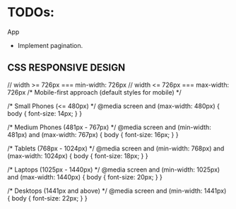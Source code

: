 # TODOs:
App
- Implement pagination.



## CSS RESPONSIVE DESIGN
// width >= 726px === min-width: 726px
// width <= 726px === max-width: 726px
/* Mobile-first approach (default styles for mobile) */

/* Small Phones (<= 480px) */
@media screen and (max-width: 480px) {
    body {
        font-size: 14px;
    }
}

/* Medium Phones (481px - 767px) */
@media screen and (min-width: 481px) and (max-width: 767px) {
    body {
        font-size: 16px;
    }
}

/* Tablets (768px - 1024px) */
@media screen and (min-width: 768px) and (max-width: 1024px) {
    body {
        font-size: 18px;
    }
}

/* Laptops (1025px - 1440px) */
@media screen and (min-width: 1025px) and (max-width: 1440px) {
    body {
        font-size: 20px;
    }
}

/* Desktops (1441px and above) */
@media screen and (min-width: 1441px) {
    body {
        font-size: 22px;
    }
}

